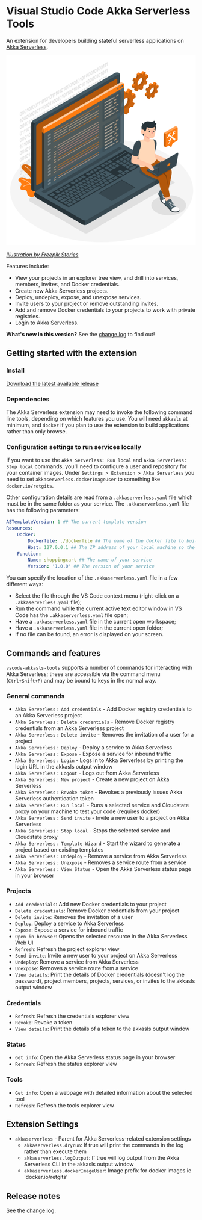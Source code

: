 # Visual Studio Code Akka Serverless Tools

An extension for developers building stateful serverless applications on [Akka Serverless](https://docs.cloudstate.com).

![image](utils/image.png)

*[Illustration by Freepik Stories](https://stories.freepik.com/technology)*

Features include:

* View your projects in an explorer tree view, and drill into services, members, invites, and Docker credentials.
* Create new Akka Serverless projects.
* Deploy, undeploy, expose, and unexpose services.
* Invite users to your project or remove outstanding invites.
* Add and remove Docker credentials to your projects to work with private registries.
* Login to Akka Serverless.

**What's new in this version?**  See the [change log](CHANGELOG.md) to find out!

## Getting started with the extension

### Install

[Download the latest available release](https://github.com/retgits/vscode-akkasls-tools/releases)

### Dependencies

The Akka Serverless extension may need to invoke the following command line tools, depending on which features you use. You will need `akkasls` at minimum, and `docker` if you plan to use the extension to build applications rather than only browse.

### Configuration settings to run services locally

If you want to use the `Akka Serverless: Run local` and `Akka Serverless: Stop local` commands, you'll need to configure a user and repository for your container images. Under `Settings > Extension > Akka Serverless` you need to set `akkaserverless.dockerImageUser` to something like `docker.io/retgits`.

Other configuration details are read from a `.akkaserverless.yaml` file which must be in the same folder as your service. The `.akkaserverless.yaml` file has the following parameters:

```yaml
ASTemplateVersion: 1 ## The current template version
Resources:
    Docker:
        Dockerfile: ./dockerfile ## The name of the docker file to build your container
        Host: 127.0.0.1 ## The IP address of your local machine so the container and proxy can communicate. If you do not specify this, the extension will try to find it for you.
    Function:
        Name: shoppingcart ## The name of your service
        Version: '1.0.0' ## The version of your service
```

You can specify the location of the `.akkaserverless.yaml` file in a few different ways:

* Select the file through the VS Code context menu (right-click on a `.akkaserverless.yaml` file);
* Run the command while the current active text editor window in VS Code has the `.akkaserverless.yaml` file open;
* Have a `.akkaserverless.yaml` file in the current open workspace;
* Have a `.akkaserverless.yaml` file in the current open folder;
* If no file can be found, an error is displayed on your screen.

## Commands and features

`vscode-akkasls-tools` supports a number of commands for interacting with Akka Serverless; these are accessible via the command menu (`Ctrl+Shift+P`) and may be bound to keys in the normal way.

### General commands

* `Akka Serverless: Add credentials` - Add Docker registry credentials to an Akka Serverless project
* `Akka Serverless: Delete credentials` - Remove Docker registry credentials from an Akka Serverless project
* `Akka Serverless: Delete invite` - Removes the invitation of a user for a project
* `Akka Serverless: Deploy` - Deploy a service to Akka Serverless
* `Akka Serverless: Expose` - Expose a service for inbound traffic
* `Akka Serverless: Login` - Logs in to Akka Serverless by printing the login URL in the akkasls output window
* `Akka Serverless: Logout` - Logs out from Akka Serverless
* `Akka Serverless: New project` - Create a new project on Akka Serverless
* `Akka Serverless: Revoke token` - Revokes a previously issues Akka Serverless authentication token
* `Akka Serverless: Run local` - Runs a selected service and Cloudstate proxy on your machine to test your code (requires docker)
* `Akka Serverless: Send invite` - Invite a new user to a project on Akka Serverless
* `Akka Serverless: Stop local` - Stops the selected service and Cloudstate proxy
* `Akka Serverless: Template Wizard` - Start the wizard to generate a project based on existing templates
* `Akka Serverless: Undeploy` - Remove a service from Akka Serverless
* `Akka Serverless: Unexpose` - Removes a service route from a service
* `Akka Serverless: View Status` - Open the Akka Serverless status page in your browser

### Projects

* `Add credentials`: Add new Docker credentials to your project
* `Delete credentials`: Remove Docker credentials from your project
* `Delete invite`: Removes the invitation of a user
* `Deploy`: Deploy a service to Akka Serverless
* `Expose`: Expose a service for inbound traffic
* `Open in browser`: Opens the selected resource in the Akka Serverless Web UI
* `Refresh`: Refresh the project explorer view
* `Send invite`: Invite a new user to your project on Akka Serverless
* `Undeploy`: Remove a service from Akka Serverless
* `Unexpose`: Removes a service route from a service
* `View details`: Print the details of Docker credentials (doesn't log the password), project members, projects, services, or invites to the akkasls output window

### Credentials

* `Refresh`: Refresh the credentials explorer view
* `Revoke`: Revoke a token
* `View details`: Print the details of a token to the akkasls output window

### Status

* `Get info`: Open the Akka Serverless status page in your browser
* `Refresh`: Refresh the status explorer view

### Tools

* `Get info`: Open a webpage with detailed information about the selected tool
* `Refresh`: Refresh the tools explorer view

## Extension Settings

* `akkaserverless` - Parent for Akka Serverless-related extension settings
    * `akkaserverless.dryrun`: If true will print the commands in the log rather than execute them
    * `akkaserverless.logOutput`: If true will log output from the Akka Serverless CLI in the akkasls output window
    * `akkaserverless.dockerImageUser`: Image prefix for docker images ie 'docker.io/retgits'

## Release notes

See the [change log](CHANGELOG.md).